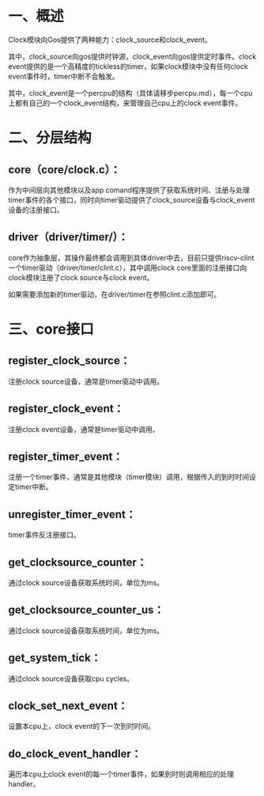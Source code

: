 # 一、概述
Clock模块向Gos提供了两种能力：clock_source和clock_event。

其中，clock_source向gos提供时钟源，clock_event向gos提供定时事件。clock event提供的是一个高精度的tickless的timer，如果clock模块中没有任何clock event事件时，timer中断不会触发。

其中，clock_event是一个percpu的结构（具体请移步percpu.md），每一个cpu上都有自己的一个clock_event结构，来管理自己cpu上的clock event事件。

# 二、分层结构
## core（core/clock.c）：
作为中间层向其他模块以及app comand程序提供了获取系统时间、注册与处理timer事件的各个接口，同时向timer驱动提供了clock_source设备与clock_event设备的注册接口。

## driver（driver/timer/）：
core作为抽象层，其操作最终都会调用到具体driver中去，目前只提供riscv-clint一个timer驱动（driver/timer/clint.c），其中调用clock core里面的注册接口向clock模块注册了clock source与clock event。

如果需要添加新的timer驱动，在driver/timer在参照clint.c添加即可。

# 三、core接口
## register_clock_source：
注册clock source设备，通常是timer驱动中调用。

## register_clock_event：
注册clock event设备，通常是timer驱动中调用。

## register_timer_event：
注册一个timer事件，通常是其他模块（timer模块）调用，根据传入的到时时间设定timer中断。

## unregister_timer_event：
timer事件反注册接口。

## get_clocksource_counter：
通过clock source设备获取系统时间，单位为ms。

## get_clocksource_counter_us：
通过clock source设备获取系统时间，单位为ms。

## get_system_tick：
通过clock source设备获取cpu cycles。

## clock_set_next_event：
设置本cpu上，clock event的下一次到时时间。

## do_clock_event_handler：
遍历本cpu上clock event的每一个timer事件，如果到时则调用相应的处理handler。



